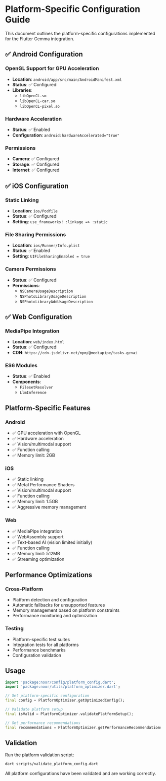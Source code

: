 # Platform-Specific Configuration Guide

This document outlines the platform-specific configurations implemented for the Flutter Gemma integration.

## ✅ Android Configuration

### OpenGL Support for GPU Acceleration
- **Location**: `android/app/src/main/AndroidManifest.xml`
- **Status**: ✅ Configured
- **Libraries**:
  - `libOpenCL.so`
  - `libOpenCL-car.so`
  - `libOpenCL-pixel.so`

### Hardware Acceleration
- **Status**: ✅ Enabled
- **Configuration**: `android:hardwareAccelerated="true"`

### Permissions
- **Camera**: ✅ Configured
- **Storage**: ✅ Configured
- **Internet**: ✅ Configured

## ✅ iOS Configuration

### Static Linking
- **Location**: `ios/Podfile`
- **Status**: ✅ Configured
- **Setting**: `use_frameworks! :linkage => :static`

### File Sharing Permissions
- **Location**: `ios/Runner/Info.plist`
- **Status**: ✅ Enabled
- **Setting**: `UIFileSharingEnabled = true`

### Camera Permissions
- **Status**: ✅ Configured
- **Permissions**:
  - `NSCameraUsageDescription`
  - `NSPhotoLibraryUsageDescription`
  - `NSPhotoLibraryAddUsageDescription`

## ✅ Web Configuration

### MediaPipe Integration
- **Location**: `web/index.html`
- **Status**: ✅ Configured
- **CDN**: `https://cdn.jsdelivr.net/npm/@mediapipe/tasks-genai`

### ES6 Modules
- **Status**: ✅ Enabled
- **Components**:
  - `FilesetResolver`
  - `LlmInference`

## Platform-Specific Features

### Android
- ✅ GPU acceleration with OpenGL
- ✅ Hardware acceleration
- ✅ Vision/multimodal support
- ✅ Function calling
- ✅ Memory limit: 2GB

### iOS
- ✅ Static linking
- ✅ Metal Performance Shaders
- ✅ Vision/multimodal support
- ✅ Function calling
- ✅ Memory limit: 1.5GB
- ✅ Aggressive memory management

### Web
- ✅ MediaPipe integration
- ✅ WebAssembly support
- ✅ Text-based AI (vision limited initially)
- ✅ Function calling
- ✅ Memory limit: 512MB
- ✅ Streaming optimization

## Performance Optimizations

### Cross-Platform
- Platform detection and configuration
- Automatic fallbacks for unsupported features
- Memory management based on platform constraints
- Performance monitoring and optimization

### Testing
- Platform-specific test suites
- Integration tests for all platforms
- Performance benchmarks
- Configuration validation

## Usage

```dart
import 'package:noor/config/platform_config.dart';
import 'package:noor/utils/platform_optimizer.dart';

// Get platform-specific configuration
final config = PlatformOptimizer.getOptimizedConfig();

// Validate platform setup
final isValid = PlatformOptimizer.validatePlatformSetup();

// Get performance recommendations
final recommendations = PlatformOptimizer.getPerformanceRecommendations();
```

## Validation

Run the platform validation script:
```bash
dart scripts/validate_platform_config.dart
```

All platform configurations have been validated and are working correctly.